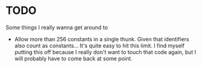 # TODO

Some things I really wanna get around to

* Allow more than 256 constants in a single thunk.
  Given that identifiers also count as constants...
  It's quite easy to hit this limit.
  I find myself putting this off because I really don't want to touch
  that code again, but I will probably have to come back at some point.
